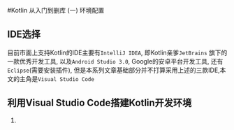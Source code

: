 #Kotlin 从入门到删库 (一) 环境配置

## IDE选择
目前市面上支持Kotlin的IDE主要有`IntelliJ IDEA`, 即Kotlin亲爹`JetBrains` 旗下的一款优秀开发工具, 以及`Android Studio 3.0`, Google的安卓平台开发工具, 还有`Eclipse`(需要安装插件), 但是本系列文章基础部分并不打算采用上述的三款IDE,本文的主角是`Visual Studio Code`

## 利用Visual Studio Code搭建Kotlin开发环境
1.